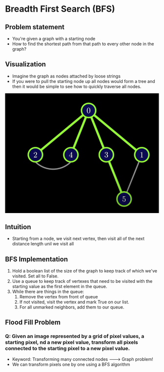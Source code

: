 # Breadth First Search (BFS)

## Problem statement
- You're given a graph with a starting node
- How to find the shortest path from that path to every other node in the graph?

## Visualization
- Imagine the graph as nodes attached by loose strings
- If you were to pull the starting node up all nodes would form a tree and then it would be simple to see how to quickly traverse all nodes.

![alt text](image.png)

## Intuition
- Starting from a node, we visit next vertex, then visit all of the next distance length unil we visit all

## BFS Implementation

1. Hold a boolean list of the size of the graph to keep track of which we've visited. Set all to False.
2. Use a queue to keep track of vertexes that need to be visited with the starting value as the first element in the queue.
3. While there are things in the queue:
   1. Remove the vertex from front of queue
   2. If not visited, visit the vertex and mark True on our list.
   3. For all unmarked neighbors, add them to our queue.

## Flood Fill Problem

### Q: Given an image represented by a grid of pixel values, a starting pixel, nd a new pixel value, transform all pixels connected to the starting pixel to a new pixel value.

- Keyword: Transforming many connected nodes ---> Graph problem!
- We can transform pixels one by one using a BFS algorithm
  